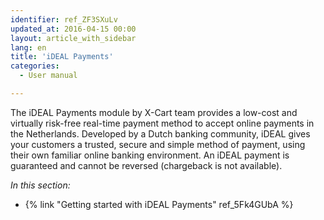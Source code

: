 ```yaml
---
identifier: ref_ZF3SXuLv
updated_at: 2016-04-15 00:00
layout: article_with_sidebar
lang: en
title: 'iDEAL Payments'
categories:
  - User manual

---
```



The iDEAL Payments module by X-Cart team provides a low-cost and virtually risk-free real-time payment method to accept online payments in the Netherlands. Developed by a Dutch banking community, iDEAL gives your customers a trusted, secure and simple method of payment, using their own familiar online banking environment. An iDEAL payment is guaranteed and cannot be reversed (chargeback is not available).

_In this section:_

*   {% link "Getting started with iDEAL Payments" ref_5Fk4GUbA %}